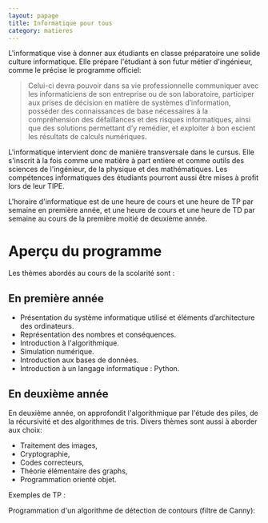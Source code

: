 ```yaml
---
layout: papage
title: Informatique pour tous
category: matieres
---
```


L'informatique vise à donner aux étudiants en classe préparatoire une solide culture informatique. Elle prépare l'étudiant à son futur métier d'ingénieur, comme le précise le programme officiel:

> Celui-ci devra pouvoir dans sa vie professionnelle communiquer avec les informaticiens de son entreprise ou de son laboratoire, participer aux prises de décision en matière de systèmes d’information, posséder des connaissances de base nécessaires à la compréhension des défaillances et des risques informatiques, ainsi que des solutions permettant d’y remédier, et exploiter à bon escient les résultats de calculs numériques.

L'informatique intervient donc de manière transversale dans le cursus. Elle s'inscrit à la fois comme une matière à part entière et comme outils des sciences de l'ingénieur, de la physique et des mathématiques. Les compétences informatiques des étudiants pourront aussi être mises à profit lors de leur TIPE.

L'horaire d'informatique est de une heure de cours et une heure de TP par semaine en première année, et une heure de cours et une heure de TD par semaine au cours de la première moitié de deuxième année.

# Aperçu du programme

Les thèmes abordés au cours de la scolarité sont&nbsp;:

## En première année

* Présentation du système informatique utilisé et éléments d’architecture des ordinateurs.
* Représentation des nombres et conséquences.
* Introduction à l'algorithmique.
* Simulation numérique.
* Introduction aux bases de données.
* Introduction à un langage informatique : Python.

## En deuxième année

En deuxième année, on approfondit l'algorithmique par l'étude des piles, de la récursivité et des algorithmes de tris. Divers thèmes sont aussi à aborder aux choix:

* Traitement des images,
* Cryptographie,
* Codes correcteurs,
* Théorie élémentaire des graphs,
* Programmation orienté objet.

Exemples de TP&nbsp;:

Programmation d'un algorithme de détection de contours (filtre de Canny):
